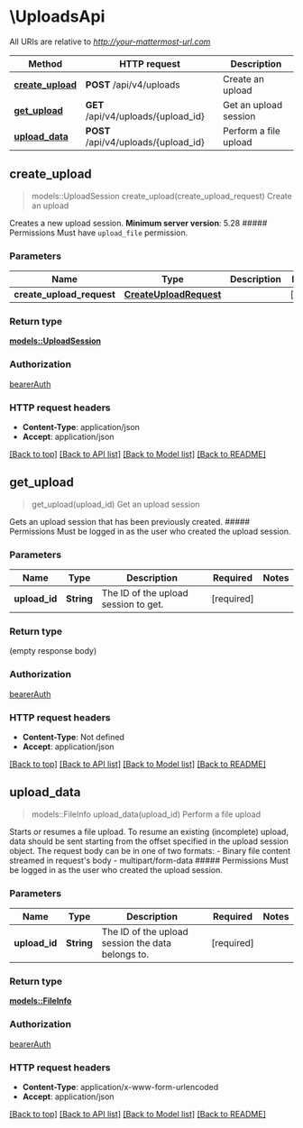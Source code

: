# \UploadsApi

All URIs are relative to *http://your-mattermost-url.com*

Method | HTTP request | Description
------------- | ------------- | -------------
[**create_upload**](UploadsApi.md#create_upload) | **POST** /api/v4/uploads | Create an upload
[**get_upload**](UploadsApi.md#get_upload) | **GET** /api/v4/uploads/{upload_id} | Get an upload session
[**upload_data**](UploadsApi.md#upload_data) | **POST** /api/v4/uploads/{upload_id} | Perform a file upload



## create_upload

> models::UploadSession create_upload(create_upload_request)
Create an upload

Creates a new upload session.  __Minimum server version__: 5.28 ##### Permissions Must have `upload_file` permission. 

### Parameters


Name | Type | Description  | Required | Notes
------------- | ------------- | ------------- | ------------- | -------------
**create_upload_request** | [**CreateUploadRequest**](CreateUploadRequest.md) |  | [required] |

### Return type

[**models::UploadSession**](UploadSession.md)

### Authorization

[bearerAuth](../README.md#bearerAuth)

### HTTP request headers

- **Content-Type**: application/json
- **Accept**: application/json

[[Back to top]](#) [[Back to API list]](../README.md#documentation-for-api-endpoints) [[Back to Model list]](../README.md#documentation-for-models) [[Back to README]](../README.md)


## get_upload

> get_upload(upload_id)
Get an upload session

Gets an upload session that has been previously created.  ##### Permissions Must be logged in as the user who created the upload session. 

### Parameters


Name | Type | Description  | Required | Notes
------------- | ------------- | ------------- | ------------- | -------------
**upload_id** | **String** | The ID of the upload session to get. | [required] |

### Return type

 (empty response body)

### Authorization

[bearerAuth](../README.md#bearerAuth)

### HTTP request headers

- **Content-Type**: Not defined
- **Accept**: application/json

[[Back to top]](#) [[Back to API list]](../README.md#documentation-for-api-endpoints) [[Back to Model list]](../README.md#documentation-for-models) [[Back to README]](../README.md)


## upload_data

> models::FileInfo upload_data(upload_id)
Perform a file upload

Starts or resumes a file upload.   To resume an existing (incomplete) upload, data should be sent starting from the offset specified in the upload session object.  The request body can be in one of two formats: - Binary file content streamed in request's body - multipart/form-data  ##### Permissions Must be logged in as the user who created the upload session. 

### Parameters


Name | Type | Description  | Required | Notes
------------- | ------------- | ------------- | ------------- | -------------
**upload_id** | **String** | The ID of the upload session the data belongs to. | [required] |

### Return type

[**models::FileInfo**](FileInfo.md)

### Authorization

[bearerAuth](../README.md#bearerAuth)

### HTTP request headers

- **Content-Type**: application/x-www-form-urlencoded
- **Accept**: application/json

[[Back to top]](#) [[Back to API list]](../README.md#documentation-for-api-endpoints) [[Back to Model list]](../README.md#documentation-for-models) [[Back to README]](../README.md)

